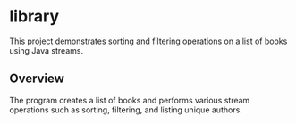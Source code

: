 # library

This project demonstrates sorting and filtering operations on a list of books using Java streams.

## Overview

The program creates a list of books and performs various stream operations such as sorting, filtering, and listing unique authors.
